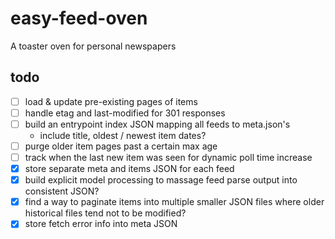 # easy-feed-oven

A toaster oven for personal newspapers 

## todo

- [ ] load & update pre-existing pages of items
- [ ] handle etag and last-modified for 301 responses
- [ ] build an entrypoint index JSON mapping all feeds to meta.json's
  - include title, oldest / newest item dates?
- [ ] purge older item pages past a certain max age
- [ ] track when the last new item was seen for dynamic poll time increase
- [x] store separate meta and items JSON for each feed
- [x] build explicit model processing to massage feed parse output into consistent JSON?
- [x] find a way to paginate items into multiple smaller JSON files where older historical files tend not to be modified?
- [x] store fetch error info into meta JSON
